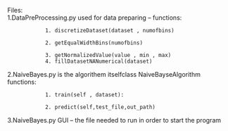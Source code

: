 Files: 																	
1.DataPreProcessing.py used for data preparing – functions:										

				
				1. discretizeDataset(dataset , numofbins)	
			
				2. getEqualWidthBins(numofbins)										

				3. getNormalizedValue(value , min , max)										
				4. fillDatasetNANumerical(dataset)												


							

2.NaiveBayes.py is the algorithem itselfclass NaiveBayseAlgorithm functions:
				
				
				1. train(self , dataset):									

				2. predict(self,test_file,out_path)								

3.NaiveBayes.py GUI – the file needed to run in order to start the program										
